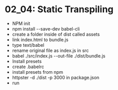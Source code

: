 02_04: Static Transpiling
============

* NPM init
* npm install --save-dev babel-cli
* create a folder inside of dist called assets
* link index.html to bundle.js 
* type text/babel
* rename original file as index.js in src
* babel ./src/index.js --out-file ./dist/bundle.js
* Install presets
* create .babelrc
* install presets from npm
* httpster -d ./dist -p 3000 in package.json
* run